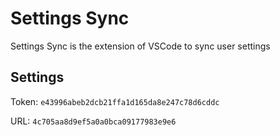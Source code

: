 # Settings Sync

Settings Sync is the extension of VSCode to sync user settings

## Settings

Token: `e43996abeb2dcb21ffa1d165da8e247c78d6cddc`

URL: `4c705aa8d9ef5a0a0bca09177983e9e6`

